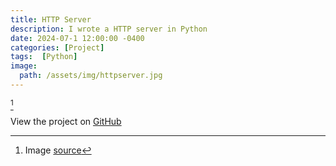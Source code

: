 ```yaml
---
title: HTTP Server
description: I wrote a HTTP server in Python
date: 2024-07-1 12:00:00 -0400
categories: [Project]
tags:  [Python]
image:
  path: /assets/img/httpserver.jpg
---
```


[^footnote]

View the project on [GitHub](https://github.com/dakota-byte/http-server)

[^footnote]: Image [source](https://medium.com/from-the-scratch/http-server-what-do-you-need-to-know-to-build-a-simple-http-server-from-scratch-d1ef8945e4fa)
